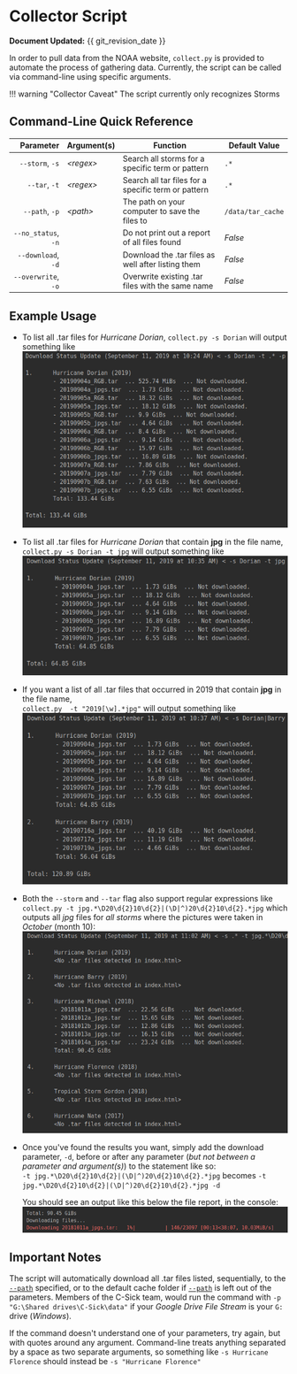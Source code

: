 # Collector Script

**Document Updated:** {{ git_revision_date }}

In order to pull data from the NOAA website, `collect.py` is provided to automate the process of gathering data. 
Currently, the script can be called via command-line using specific arguments.

!!! warning "Collector Caveat"
    The script currently only recognizes Storms 

## Command-Line Quick Reference

|            Parameter | Argument(s) | Function                                            | Default Value          |
| -------------------: | ----------- | --------------------------------------------------- | ---------------------- |
|     `--storm`, `-s`  | *<regex\>* | Search all storms for a specific term or pattern    | `.*`                   |
|       `--tar`, `-t`  | *<regex\>* | Search all tar files for a specific term or pattern | `.*`                   |
|      `--path`, `-p`  | *<path\>*  | The path on your computer to save the files to      | `/data/tar_cache`      |
|  `--no_status`, `-n` |             | Do not print out a report of all files found        | *False*                |
|  `--download`, `-d`  |             | Download the .tar files as well after listing them  | *False*                |
| `--overwrite`, `-o`  |             | Overwrite existing .tar files with the same name    | *False*                |


## Example Usage

-   To list all .tar files for *Hurricane Dorian*,
    `collect.py -s Dorian`
    will output something like  
    ![Screenshot of `-s Dorian`](./collector_images/1.png)  
    
    
-   To list all .tar files for *Hurricane Dorian* that contain **jpg** in the file name,  
    `collect.py -s Dorian -t jpg`
    will output something like
    ![Screenshot of `-s Dorian -t jpg`](./collector_images/2.png)  
    
    
-   If you want a list of all .tar files that occurred in 2019 that contain **jpg** in the file name,  
    `collect.py  -t "2019[\w].*jpg"`
    will output something like
    ![Screenshot of `-s Dorian|Barry -t jpg`](./collector_images/3.png)  
    
    
-   Both the `--storm` and `--tar` flag also support regular expressions like  
    `collect.py -t jpg.*\D20\d{2}10\d{2}|(\D|^)20\d{2}10\d{2}.*jpg`
    which outputs all *jpg* files for *all storms* where the pictures were taken in *October* (month 10):
    ![Screenshot of `-t jpg.*\D20\d{2}10\d{2}|(\D|^)20\d{2}10\d{2}.*jpg`](./collector_images/4.png)  
    
    
-   Once you've found the results you want, simply add the download parameter, `-d`, before or after any parameter
    (*but not between a parameter and argument(s)*) to the statement like so:  
    `-t jpg.*\D20\d{2}10\d{2}|(\D|^)20\d{2}10\d{2}.*jpg` becomes `-t jpg.*\D20\d{2}10\d{2}|(\D|^)20\d{2}10\d{2}.*jpg -d`
    
    You should see an output like this below the file report, in the console:
    ![Screenshot of `-t jpg.*\D20\d{2}10\d{2}|(\D|^)20\d{2}10\d{2}.*jpg -d`](./collector_images/5.png)  
    
    
## Important Notes

The script will automatically download all .tar files listed, sequentially, to the [`--path`](#example-usage)
specified, or to the default cache folder if [`--path`](#example-usage) is left out of the parameters. 
Members of the C-Sick team, would run the command with `-p "G:\Shared drives\C-Sick\data"` 
if your *Google Drive File Stream* is your `G:` drive (*Windows*).
    
If the command doesn't understand one of your parameters, try 
again, but with quotes around any argument. Command-line treats anything separated by a space as two separate 
arguments, so something like `-s Hurricane Florence` should instead be `-s "Hurricane Florence"`
